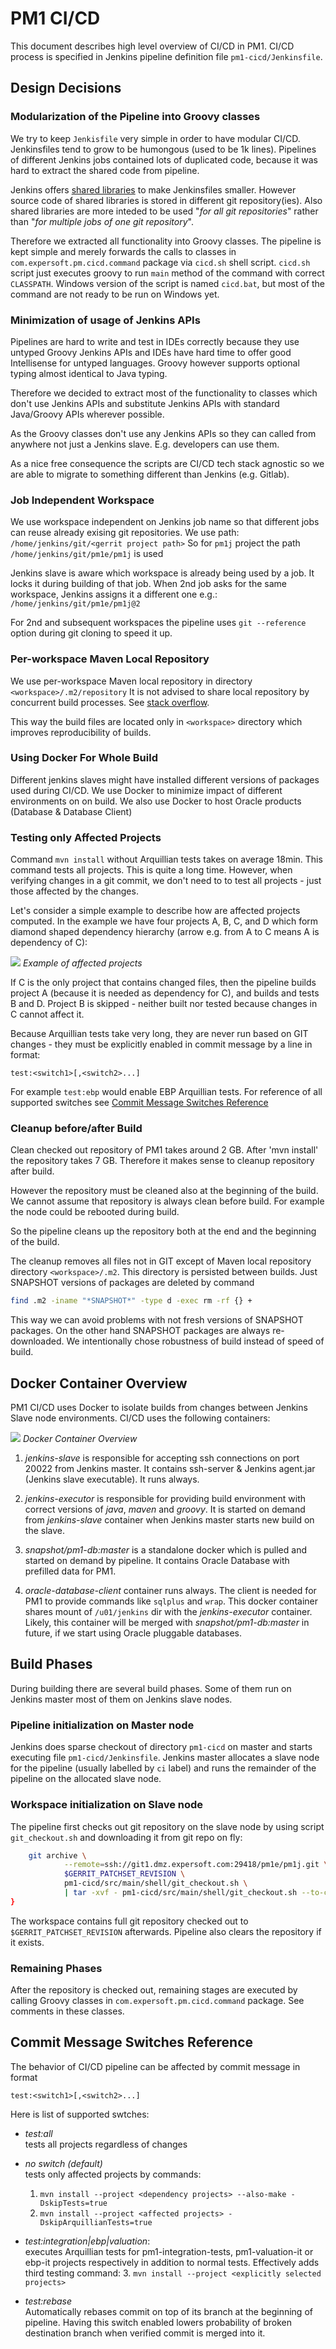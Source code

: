 # PM1 CI/CD

This document describes high level overview of CI/CD in PM1. CI/CD process is
specified in Jenkins pipeline definition file `pm1-cicd/Jenkinsfile`. 

## Design Decisions

### Modularization of the Pipeline into Groovy classes 

We try to keep `Jenkisfile` very simple in order to have modular CI/CD.
Jenkinsfiles tend to grow to be humongous (used to be 1k lines). Pipelines of
different Jenkins jobs contained lots of duplicated code, because it was hard to
extract the shared code from pipeline. 

Jenkins offers [shared
libraries](https://jenkins.io/doc/book/pipeline/shared-libraries/) to make
Jenkinsfiles smaller. However source code of shared libraries is stored in
different git repository(ies). Also shared libraries are more inteded to be used
"*for all git repositories*" rather than "*for multiple jobs of one git
repository*".

Therefore we extracted all functionality into Groovy classes. The pipeline is
kept simple and merely forwards the calls to classes in
`com.expersoft.pm.cicd.command` package via `cicd.sh` shell script. `cicd.sh`
script just executes groovy to run `main` method of the command with correct
`CLASSPATH`. Windows version of the script is named `cicd.bat`, but most of the
command are not ready to be run on Windows yet.

### Minimization of usage of Jenkins APIs

Pipelines are hard to write and test in IDEs correctly because they use untyped
Groovy Jenkins APIs and IDEs have hard time to offer good Intellisense for
untyped languages. Groovy however supports optional typing almost identical to
Java typing. 

Therefore we decided to extract most of the functionality to classes which don't
use Jenkins APIs and substitute Jenkins APIs with standard Java/Groovy APIs
wherever possible.
 
As the Groovy classes don't use any Jenkins APIs so they can called from
anywhere not just a Jenkins slave. E.g. developers can use them.

As a nice free consequence the scripts are CI/CD tech stack agnostic so we are
able to migrate to something different than Jenkins (e.g. Gitlab).

### Job Independent Workspace

We use workspace independent on Jenkins job name so that different jobs can
reuse already exising git repositories. We use path: `/home/jenkins/git/<gerrit
project path>` So for `pm1j` project the path `/home/jenkins/git/pm1e/pm1j` is
used

Jenkins slave is aware which workspace is already being used by a job. It locks
it during building of that job. When 2nd job asks for the same workspace,
Jenkins assigns it a different one e.g.: `/home/jenkins/git/pm1e/pm1j@2`

For 2nd and subsequent workspaces the pipeline uses `git --reference` option
during git cloning to speed it up. 

### Per-workspace Maven Local Repository

We use per-workspace Maven local repository in directory
`<workspace>/.m2/repository` It is not advised to share local repository by
concurrent build processes. See 
[stack overflow](https://stackoverflow.com/questions/28768872/how-does-maven-avoid-race-conditions-in-the-local-repository).

This way the build files are located only in `<workspace>` directory which
improves reproducibility of builds.

### Using Docker For Whole Build 

Different jenkins slaves might have installed different versions of packages
used during CI/CD. We use Docker to minimize impact of different environments on
on build. We also use Docker to host Oracle products (Database & Database Client)

### Testing only Affected Projects

Command `mvn install` without Arquillian tests takes on average 18min. This
command tests all projects. This is quite a long time. However, when verifying
changes in a git commit, we don't need to to test all projects - just those
affected by the changes.

Let's consider a simple example to describe how are affected projects computed.
In the example we have four projects A, B, C, and D which form diamond shaped
dependency hierarchy (arrow e.g. from A to C means A is dependency of C):

![](images/affected_projects.png)
*Example of affected projects*

If C is the only project that contains changed files, then the pipeline builds
project A (because it is needed as dependency for C), and builds and tests B and D.
Project B is skipped - neither built nor tested because changes in C cannot affect it. 

Because Arquillian tests take very long, they are never run based on GIT changes -
they must be explicitly enabled in commit message by a line in format:
```
test:<switch1>[,<switch2>...]
``` 

For example `test:ebp` would enable EBP Arquillian tests. For reference of all
supported switches see [Commit Message Switches Reference](#commit-message-switches-reference)

### Cleanup before/after Build

Clean checked out repository of PM1 takes around 2 GB. After 'mvn install' the 
repository takes 7 GB. Therefore it makes sense to cleanup repository after build.

However the repository must be cleaned also at the beginning of the build. We cannot 
assume that repository is always clean before build. For example the node could be 
rebooted during build.

So the pipeline cleans up the repository both at the end and the beginning of the build.

The cleanup removes all files not in GIT except of Maven local repository directory
`<workspace>/.m2`. This directory is persisted between builds. Just SNAPSHOT versions
of packages are deleted by command

```bash
find .m2 -iname "*SNAPSHOT*" -type d -exec rm -rf {} +
```

This way we can avoid problems with not fresh versions of SNAPSHOT packages. On
the other hand SNAPSHOT packages are always re-downloaded. We intentionally
chose robustness of build instead of speed of build.

## Docker Container Overview 

PM1 CI/CD uses Docker to isolate builds from changes between Jenkins Slave node
environments. CI/CD uses the following containers:

![](images/docker_overview.png)
*Docker Container Overview*

1. *jenkins-slave* is responsible for accepting ssh connections on port 20022
from Jenkins master. It contains ssh-server & Jenkins agent.jar (Jenkins slave
executable). It runs always.

2. *jenkins-executor* is responsible for providing build environment with correct
versions of *java*, *maven* and *groovy*. It is started on demand from *jenkins-slave*
container when Jenkins master starts new build on the slave.  

3. *snapshot/pm1-db:master*  is a standalone docker which is pulled and started
on demand by pipeline. It contains Oracle Database with prefilled data for PM1.
  
4. *oracle-database-client* container runs always. The client is needed for PM1
to provide commands like `sqlplus` and `wrap`. This docker container shares
mount of `/u01/jenkins` dir with the *jenkins-executor* container. Likely,
this container will be merged with *snapshot/pm1-db:master* in future, if
we start using Oracle pluggable databases. 

## Build Phases

During building there are several build phases. Some of them run on Jenkins master
most of them on Jenkins slave nodes.

### Pipeline initialization on Master node

Jenkins does sparse checkout of directory `pm1-cicd` on master and starts
executing file `pm1-cicd/Jenkinsfile`. Jenkins master allocates a slave node for
the pipeline (usually labelled by `ci` label) and runs the remainder of the
pipeline on the allocated slave node.

### Workspace initialization on Slave node

The pipeline first checks out git repository on the slave node by using script
`git_checkout.sh` and downloading it from git repo on fly:

```bash
    git archive \
            --remote=ssh://git1.dmz.expersoft.com:29418/pm1e/pm1j.git \
            $GERRIT_PATCHSET_REVISION \
            pm1-cicd/src/main/shell/git_checkout.sh \
            | tar -xvf - pm1-cicd/src/main/shell/git_checkout.sh --to-command=bash
}
```

The workspace contains full git repository checked out to `$GERRIT_PATCHSET_REVISION`
afterwards. Pipeline also clears the repository if it exists. 

### Remaining Phases

After the repository is checked out, remaining stages are executed by calling
Groovy classes in `com.expersoft.pm.cicd.command` package. See comments in these
classes.

## Commit Message Switches Reference

The behavior of CI/CD pipeline can be affected by commit message in format
```
test:<switch1>[,<switch2>...]
``` 
Here is list of supported swtches:

* *test:all*  
  tests all projects regardless of changes

* *no switch (default)*  
   tests only affected projects by commands: 
   1. `mvn install --project <dependency projects> --also-make -DskipTests=true` 
   2. `mvn install --project <affected projects> -DskipArquillianTests=true`
   
* *test:integration|ebp|valuation*:   
  executes Arquillian tests for pm1-integration-tests, pm1-valuation-it or ebp-it
  projects respectively in addition to normal tests. Effectively adds third
  testing command: 
  3. `mvn install --project <explicitly selected projects>`

* *test:rebase*  
Automatically rebases commit on top of its branch at the beginning of pipeline.
Having this switch enabled lowers probability of broken destination branch when
verified commit is merged into it.
